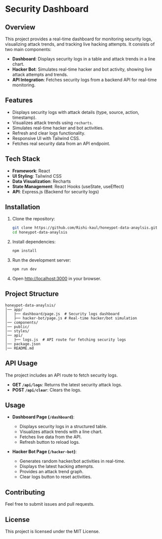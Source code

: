 # Security Dashboard

## Overview
This project provides a real-time dashboard for monitoring security logs, visualizing attack trends, and tracking live hacking attempts. It consists of two main components:

- **Dashboard**: Displays security logs in a table and attack trends in a line chart.
- **Hacker Bot**: Simulates real-time hacker and bot activity, showing live attack attempts and trends.
- **API Integration**: Fetches security logs from a backend API for real-time monitoring.

## Features
- Displays security logs with attack details (type, source, action, timestamp).
- Visualizes attack trends using `recharts`.
- Simulates real-time hacker and bot activities.
- Refresh and clear logs functionality.
- Responsive UI with Tailwind CSS.
- Fetches real security data from an API endpoint.

## Tech Stack
- **Framework**: React
- **UI Styling**: Tailwind CSS
- **Data Visualization**: Recharts
- **State Management**: React Hooks (useState, useEffect)
- **API**: Express.js (Backend for security logs)

## Installation
1. Clone the repository:
   ```sh
   git clone https://github.com/Rishi-kaul/honeypot-data-anaylsis.git
   cd honeypot-data-anaylsis
   ```
2. Install dependencies:
   ```sh
   npm install
   ```
3. Run the development server:
   ```sh
   npm run dev
   ```
4. Open [http://localhost:3000](http://localhost:3000) in your browser.

## Project Structure
```
honeypot-data-anaylsis/
│── app/
│   ├── dashboard/page.js  # Security logs dashboard
│   ├── hacker-bot/page.js # Real-time hacker/bot simulation
│── components/
│── public/
│── styles/
│── api/
│   ├── logs.js  # API route for fetching security logs
│── package.json
│── README.md
```

## API Usage
The project includes an API route to fetch security logs.
- **GET `/api/logs`**: Returns the latest security attack logs.
- **POST `/api/clear`**: Clears the logs.

## Usage
- **Dashboard Page (`/dashboard`)**:
  - Displays security logs in a structured table.
  - Visualizes attack trends with a line chart.
  - Fetches live data from the API.
  - Refresh button to reload logs.

- **Hacker Bot Page (`/hacker-bot`)**:
  - Generates random hacker/bot activities in real-time.
  - Displays the latest hacking attempts.
  - Provides an attack trend graph.
  - Clear logs button to reset activities.

## Contributing
Feel free to submit issues and pull requests.

## License
This project is licensed under the MIT License.

